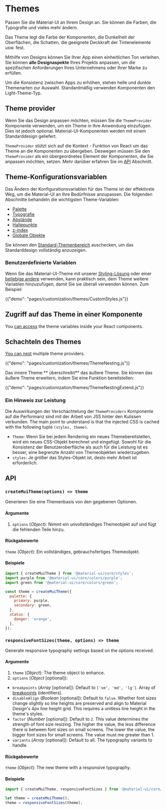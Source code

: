 # Themes

<p class="description">Passen Sie die Material-UI an Ihrem Design an. Sie können die Farben, die Typografie und vieles mehr ändern.</p>

Das Theme legt die Farbe der Komponenten, die Dunkelheit der Oberflächen, die Schatten, die geeignete Deckkraft der Tintenelemente usw. fest.

Mithilfe von Designs können Sie Ihrer App einen einheitlichen Ton verleihen. Sie können **alle Designaspekte** Ihres Projekts anpassen, um die spezifischen Anforderungen Ihres Unternehmens oder Ihrer Marke zu erfüllen.

Um die Konsistenz zwischen Apps zu erhöhen, stehen helle und dunkle Themenarten zur Auswahl. Standardmäßig verwenden Komponenten den Light-Theme-Typ.

## Theme provider

Wenn Sie das Design anpassen möchten, müssen Sie die `ThemeProvider` Komponente verwenden, um ein Theme in Ihre Anwendung einzufügen. Dies ist jedoch optional. Material-UI-Komponenten werden mit einem Standarddesign geliefert.

`ThemeProvider` stützt sich auf die Kontext - Funktion von React um das Theme an die Komponenten zu übergeben. Deswegen müssen Sie den `ThemeProvider` als ein übergeordnetes Element der Komponenten, die Sie anpassen möchten, setzen. Mehr darüber erfahren Sie im [API](/styles/api/#themeprovider) Abschnitt.

## Theme-Konfigurationsvariablen

Das Ändern der Konfigurationsvariablen für das Theme ist der effektivste Weg, um die Material-UI an Ihre Bedürfnisse anzupassen. Die folgenden Abschnitte behandeln die wichtigsten Theme-Variablen:

- [Palette](/customization/palette/)
- [Typografie](/customization/typography/)
- [Abstände](/customization/spacing/)
- [Haltepunkte](/customization/breakpoints/)
- [z-index](/customization/z-index/)
- [Globale Objekte](/customization/globals/)

Sie können den [Standard-Themenbereich](/customization/default-theme/) auschecken, um das Standarddesign vollständig anzuzeigen.

### Benutzerdefinierte Variablen

Wenn Sie das Material-UI-Theme mit unserer [Styling-Lösung](/styles/basics/) oder einer [beliebige andere](/guides/interoperability/#themeprovider) verwenden, kann praktisch sein, dem Theme weitere Variablen hinzuzufügen, damit Sie sie überall verwenden können. Zum Beispiel:

{{"demo": "pages/customization/themes/CustomStyles.js"}}

## Zugriff auf das Theme in einer Komponente

You [can access](/styles/advanced/#accessing-the-theme-in-a-component) the theme variables inside your React components.

## Schachteln des Themes

[You can nest](/styles/advanced/#theme-nesting) multiple theme providers.

{{"demo": "pages/customization/themes/ThemeNesting.js"}}

Das innere Theme ** überschreibt** das äußere Theme. Sie können das äußere Theme erweitern, indem Sie eine Funktion bereitstellen:

{{"demo": "pages/customization/themes/ThemeNestingExtend.js"}}

### Ein Hinweis zur Leistung

Die Auswirkungen der Verschachtelung der `ThemeProviders` Komponente auf die Performanz sind mit der Arbeit von JSS hinter den Kulissen verbunden. The main point to understand is that the injected CSS is cached with the following tuple `(styles, theme)`.

- `Theme`: Wenn Sie bei jedem Rendering ein neues Themebereitstellen, wird ein neues CSS-Objekt berechnet und eingefügt. Sowohl für die Konsistenz der Benutzeroberfläche als auch für die Leistung ist es besser, eine begrenzte Anzahl von Themeobjekten wiederzugeben.
- `styles`: Je größer das Styles-Objekt ist, desto mehr Arbeit ist erforderlich.

## API

### `createMuiTheme(options) => theme`

Generieren Sie eine Themenbasis von den gegebenen Optionen.

#### Argumente

1. `options` (*Object*): Nimmt ein unvollständiges Themeobjekt auf und fügt die fehlenden Teile hinzu.

#### Rückgabewerte

`theme` (*Object*): Ein vollständiges, gebrauchsfertiges Themeobjekt.

#### Beispiele

```js
import { createMuiTheme } from '@material-ui/core/styles';
import purple from '@material-ui/core/colors/purple';
import green from '@material-ui/core/colors/green';

const theme = createMuiTheme({
  palette: {
    primary: purple,
    secondary: green,
  },
  status: {
    danger: 'orange',
  },
});
```

### `responsiveFontSizes(theme, options) => theme`

Generate responsive typography settings based on the options received.

#### Argumente

1. `theme` (*Object*): The theme object to enhance.
2. `options` (*Object* [optional]):

- `breakpoints` (*Array<string>* [optional]): Default to `['sm', 'md', 'lg']`. Array of [breakpoints](/customization/breakpoints/) (identifiers).
- `disableAlign` (*Boolean* [optional]): Default to `false`. Whether font sizes change slightly so line heights are preserved and align to Material Design's 4px line height grid. This requires a unitless line height in the theme's styles.
- `factor` (*Number* [optional]): Default to `2`. This value determines the strength of font size resizing. The higher the value, the less difference there is between font sizes on small screens. The lower the value, the bigger font sizes for small screens. The value must me greater than 1.
- `variants` (*Array<string>* [optional]): Default to all. The typography variants to handle.

#### Rückgabewerte

`theme` (*Object*): The new theme with a responsive typography.

#### Beispiele

```js
import { createMuiTheme, responsiveFontSizes } from '@material-ui/core/styles';

let theme = createMuiTheme();
theme = responsiveFontSizes(theme);
```